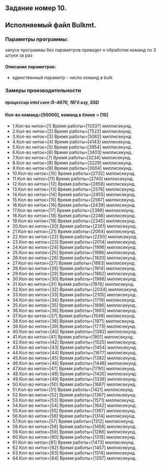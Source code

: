 ﻿## Задание номер 10. 
## Исполняемый файл Bulkmt. 
### Параметры программы: 
запуск программы без параметров приведет к обработке команд по 3 штуки за раз 
#### Описание параметров: 
* единственный параметр - число команд в bulk
### Замеры производительности
##### процессор intel core i5-4670, 16Гб озу, SSD
#### Кол-во команд=[50000], команд в блоке = [10]
* 1.Кол-во ниток=[1]
   Время работы=[13337] миллисекунд.
* 2.Кол-во ниток=[2]
   Время работы=[7522] миллисекунд.
* 3.Кол-во ниток=[3]
   Время работы=[5062] миллисекунд.
* 4.Кол-во ниток=[4]
   Время работы=[4143] миллисекунд.
* 5.Кол-во ниток=[5]
   Время работы=[3954] миллисекунд.
* 6.Кол-во ниток=[6]
   Время работы=[3403] миллисекунд.
* 7.Кол-во ниток=[7]
   Время работы=[3234] миллисекунд.
* 8.Кол-во ниток=[8]
   Время работы=[3229] миллисекунд.
* 9.Кол-во ниток=[9]
   Время работы=[3004] миллисекунд.
* 10.Кол-во ниток=[10]
   Время работы=[2732] миллисекунд.
* 11.Кол-во ниток=[11]
   Время работы=[2740] миллисекунд.
* 12.Кол-во ниток=[12]
   Время работы=[2858] миллисекунд.
* 13.Кол-во ниток=[13]
   Время работы=[2576] миллисекунд.
* 14.Кол-во ниток=[14]
   Время работы=[2455] миллисекунд.
* 15.Кол-во ниток=[15]
   Время работы=[2587] миллисекунд.
* 16.Кол-во ниток=[16]
   Время работы=[2439] миллисекунд.
* 17.Кол-во ниток=[17]
   Время работы=[2389] миллисекунд.
* 18.Кол-во ниток=[18]
   Время работы=[2246] миллисекунд.
* 19.Кол-во ниток=[19]
   Время работы=[2345] миллисекунд.
* 20.Кол-во ниток=[20]
   Время работы=[2261] миллисекунд.
* 21.Кол-во ниток=[21]
   Время работы=[2064] миллисекунд.
* 22.Кол-во ниток=[22]
   Время работы=[2250] миллисекунд.
* 23.Кол-во ниток=[23]
   Время работы=[2014] миллисекунд.
* 24.Кол-во ниток=[24]
   Время работы=[1996] миллисекунд.
* 25.Кол-во ниток=[25]
   Время работы=[1998] миллисекунд.
* 26.Кол-во ниток=[26]
   Время работы=[1820] миллисекунд.
* 27.Кол-во ниток=[27]
   Время работы=[1883] миллисекунд.
* 28.Кол-во ниток=[28]
   Время работы=[1914] миллисекунд.
* 29.Кол-во ниток=[29]
   Время работы=[1862] миллисекунд.
* 30.Кол-во ниток=[30]
   Время работы=[1986] миллисекунд.
* 31.Кол-во ниток=[31]
   Время работы=[1978] миллисекунд.
* 32.Кол-во ниток=[32]
   Время работы=[2034] миллисекунд.
* 33.Кол-во ниток=[33]
   Время работы=[2105] миллисекунд.
* 34.Кол-во ниток=[34]
   Время работы=[1719] миллисекунд.
* 35.Кол-во ниток=[35]
   Время работы=[1896] миллисекунд.
* 36.Кол-во ниток=[36]
   Время работы=[1693] миллисекунд.
* 37.Кол-во ниток=[37]
   Время работы=[1549] миллисекунд.
* 38.Кол-во ниток=[38]
   Время работы=[1971] миллисекунд.
* 39.Кол-во ниток=[39]
   Время работы=[1773] миллисекунд.
* 40.Кол-во ниток=[40]
   Время работы=[1392] миллисекунд.
* 41.Кол-во ниток=[41]
   Время работы=[1851] миллисекунд.
* 42.Кол-во ниток=[42]
   Время работы=[1525] миллисекунд.
* 43.Кол-во ниток=[43]
   Время работы=[1454] миллисекунд.
* 44.Кол-во ниток=[44]
   Время работы=[1677] миллисекунд.
* 45.Кол-во ниток=[45]
   Время работы=[1382] миллисекунд.
* 46.Кол-во ниток=[46]
   Время работы=[1448] миллисекунд.
* 47.Кол-во ниток=[47]
   Время работы=[1790] миллисекунд.
* 48.Кол-во ниток=[48]
   Время работы=[1435] миллисекунд.
* 49.Кол-во ниток=[49]
   Время работы=[1339] миллисекунд.
* 50.Кол-во ниток=[50]
   Время работы=[1667] миллисекунд.
* 51.Кол-во ниток=[51]
   Время работы=[1421] миллисекунд.
* 52.Кол-во ниток=[52]
   Время работы=[1367] миллисекунд.
* 53.Кол-во ниток=[53]
   Время работы=[1571] миллисекунд.
* 54.Кол-во ниток=[54]
   Время работы=[1642] миллисекунд.
* 55.Кол-во ниток=[55]
   Время работы=[1387] миллисекунд.
* 56.Кол-во ниток=[56]
   Время работы=[1314] миллисекунд.
* 57.Кол-во ниток=[57]
   Время работы=[1312] миллисекунд.
* 58.Кол-во ниток=[58]
   Время работы=[1458] миллисекунд.
* 59.Кол-во ниток=[59]
   Время работы=[1286] миллисекунд.
* 60.Кол-во ниток=[60]
   Время работы=[1319] миллисекунд.
* 61.Кол-во ниток=[61]
   Время работы=[1473] миллисекунд.
* 62.Кол-во ниток=[62]
   Время работы=[1457] миллисекунд.
* 63.Кол-во ниток=[63]
   Время работы=[1514] миллисекунд.
* 64.Кол-во ниток=[64]
   Время работы=[1257] миллисекунд.
